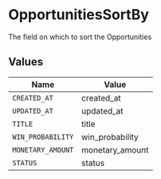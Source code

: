 # OpportunitiesSortBy

The field on which to sort the Opportunities


## Values

| Name              | Value             |
| ----------------- | ----------------- |
| `CREATED_AT`      | created_at        |
| `UPDATED_AT`      | updated_at        |
| `TITLE`           | title             |
| `WIN_PROBABILITY` | win_probability   |
| `MONETARY_AMOUNT` | monetary_amount   |
| `STATUS`          | status            |